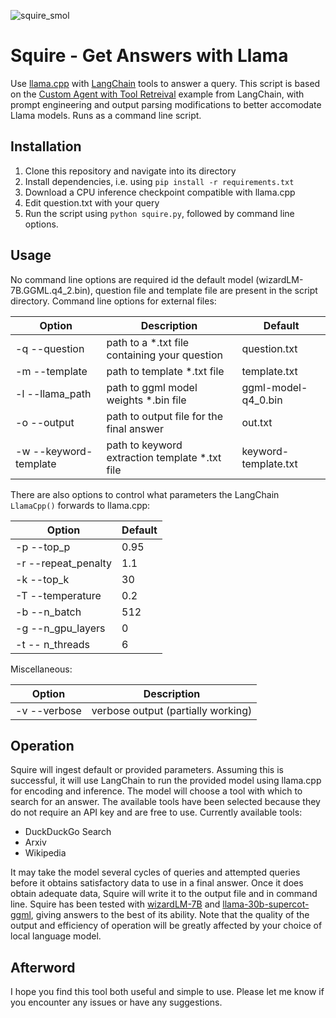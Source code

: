 ![squire_smol](https://user-images.githubusercontent.com/108030031/235379536-84e1b66b-903f-4026-a942-31b0ab885ff8.png)

# Squire - Get Answers with Llama

Use [llama.cpp](https://github.com/ggerganov/llama.cpp) with [LangChain](https://docs.langchain.com/docs/) tools to answer a query. This script is based on the [Custom Agent with Tool Retreival](https://python.langchain.com/en/latest/modules/agents/agents/custom_agent_with_tool_retrieval.html) example from LangChain, with prompt engineering and output parsing modifications to better accomodate Llama models. Runs as a command line script.

## Installation

1. Clone this repository and navigate into its directory
2. Install dependencies, i.e. using `pip install -r requirements.txt`
3. Download a CPU inference checkpoint compatible with llama.cpp
4. Edit question.txt with your query
5. Run the script using `python squire.py`, followed by command line options.

## Usage

No command line options are required id the default model (wizardLM-7B.GGML.q4_2.bin), question file and template file are present in the script directory. 
Command line options for external files:

| Option  | Description | Default |
| ------------- | ------------- | ------------- |
| -q --question | path to a \*.txt file containing your question | question.txt |
| -m --template | path to template \*.txt file | template.txt |
| -l --llama_path| path to ggml model weights \*.bin file | ggml-model-q4_0.bin |
| -o --output | path to output file for the final answer | out.txt |
| -w --keyword-template | path to keyword extraction template \*.txt file | keyword-template.txt |

There are also options to control what parameters the LangChain `LlamaCpp()` forwards to llama.cpp:

| Option  | Default |
| ------------- | ------------- |
| -p --top_p | 0.95 |
| -r --repeat_penalty | 1.1 |
| -k --top_k | 30 |
| -T --temperature | 0.2 |
| -b --n_batch | 512 |
| -g --n_gpu_layers | 0 |
| -t -- n_threads | 6 |

Miscellaneous:

| Option  | Description |
| ------------- | ------------- |
| -v --verbose | verbose output (partially working) |

## Operation

Squire will ingest default or provided parameters. Assuming this is successful, it will use LangChain to run the provided model using llama.cpp for encoding and inference. The model will choose a tool with which to search for an answer. The available tools have been selected because they do not require an API key and are free to use. Currently available tools:

- DuckDuckGo Search
- Arxiv
- Wikipedia

It may take the model several cycles of queries and attempted queries before it obtains satisfactory data to use in a final answer. Once it does obtain adequate data, Squire will write it to the output file and in command line. Squire has been tested with [wizardLM-7B](https://huggingface.co/TheBloke/wizardLM-7B-GGML) and [llama-30b-supercot-ggml](https://huggingface.co/gozfarb/llama-30b-supercot-ggml), giving answers to the best of its ability. Note that the quality of the output and efficiency of operation will be greatly affected by your choice of local language model.

## Afterword
  
I hope you find this tool both useful and simple to use. Please let me know if you encounter any issues or have any suggestions.
